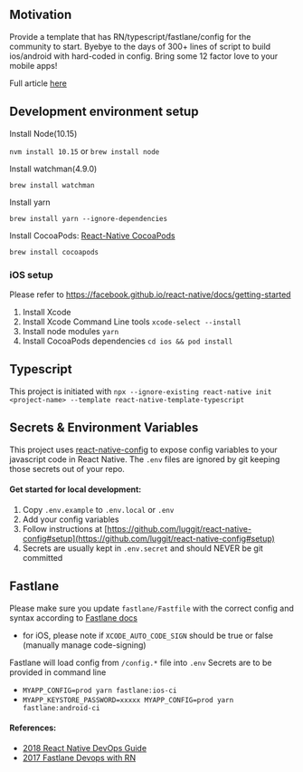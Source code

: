 ## Motivation
Provide a template that has RN/typescript/fastlane/config for the community to start. Byebye to the days of 300+ lines of script to build ios/android with hard-coded in config. Bring some 12 factor love to your mobile apps!

Full article [here](https://medium.com/@charkcl/builds-in-react-native-12-factor-approach-with-react-native-config-and-fastlane-aac5fdc66cf9?sk=0574736a43bd5fa7cbec54d8ae01d783)

## Development environment setup
Install Node(10.15)

`nvm install 10.15` or `brew install node`

Install watchman(4.9.0)

`brew install watchman`

Install yarn

`brew install yarn --ignore-dependencies`

Install CocoaPods: [React-Native CocoaPods](https://facebook.github.io/react-native/docs/integration-with-existing-apps#3-install-cocoapods)

`brew install cocoapods`

### iOS setup

Please refer to https://facebook.github.io/react-native/docs/getting-started

1. Install Xcode
2. Install Xcode Command Line tools `xcode-select --install`
3. Install node modules `yarn`
4. Install CocoaPods dependencies `cd ios && pod install`

## Typescript
This project is initiated with `npx --ignore-existing react-native init <project-name> --template react-native-template-typescript`

## Secrets & Environment Variables
This project uses [react-native-config](https://github.com/luggit/react-native-config) to expose config variables to your javascript code in React Native. The `.env` files are ignored by git keeping those secrets out of your repo.

#### Get started for local development:
1. Copy `.env.example` to `.env.local` or `.env`
2. Add your config variables
3. Follow instructions at [https://github.com/luggit/react-native-config#setup](https://github.com/luggit/react-native-config#setup)
4. Secrets are usually kept in `.env.secret` and should NEVER be git committed

## Fastlane
Please make sure you update `fastlane/Fastfile` with the correct config and syntax according to [Fastlane docs](https://docs.fastlane.tools/)

+ for iOS, please note if `XCODE_AUTO_CODE_SIGN` should be true or false (manually manage code-signing)

Fastlane will load config from `/config.*` file into `.env`
Secrets are to be provided in command line

+ `MYAPP_CONFIG=prod yarn fastlane:ios-ci`
+ `MYAPP_KEYSTORE_PASSWORD=xxxxx MYAPP_CONFIG=prod yarn fastlane:android-ci`

#### References:
+ [2018 React Native DevOps Guide](https://medium.com/@tgpski/react-native-devops-guide-2d8e4755ebee)
+ [2017 Fastlane Devops with RN](https://medium.com/react-native-training/fastlane-for-react-native-ios-android-app-devops-8ca85bee614e)
